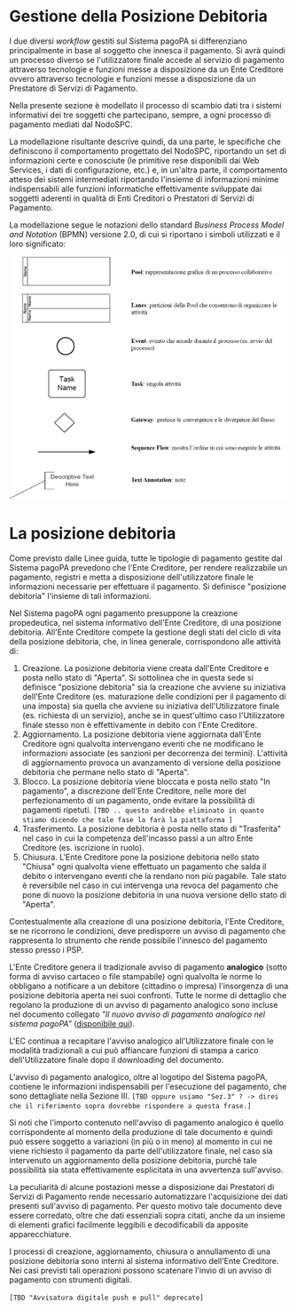 Gestione della Posizione Debitoria
==================================

I due diversi *workflow* gestiti sul Sistema pagoPA si differenziano principalmente in base al soggetto che innesca il pagamento. Si avrà quindi un processo diverso se l'utilizzatore finale accede al servizio di pagamento attraverso tecnologie e funzioni messe a disposizione da un Ente Creditore ovvero attraverso tecnologie e funzioni messe a disposizione da un Prestatore di Servizi di Pagamento.

Nella presente sezione è modellato il processo di scambio dati tra i sistemi informativi dei tre soggetti che partecipano, sempre, a ogni processo di pagamento mediati dal NodoSPC.

La modellazione risultante descrive quindi, da una parte, le specifiche che definiscono il comportamento progettato del NodoSPC, riportando un set di informazioni certe e conosciute (le primitive rese disponibili dai Web Services, i dati di configurazione, etc.) e, in un'altra parte, il comportamento atteso dei sistemi intermediati riportando l'insieme di informazioni minime indispensabili alle funzioni informatiche effettivamente sviluppate dai soggetti aderenti in qualità di Enti Creditori o Prestatori di Servizi di Pagamento.

La modellazione segue le notazioni dello standard *Business Process Model and Notation* (BPMN) versione 2.0, di cui si riportano i simboli utilizzati e il loro significato:

![bpmn_elements](../images/bpmn_elements.png)


La posizione debitoria
======================

Come previsto dalle Linee guida, tutte le tipologie di pagamento gestite dal Sistema pagoPA prevedono che l'Ente Creditore, per rendere realizzabile un pagamento, registri e metta a disposizione dell'utilizzatore finale le informazioni necessarie per effettuare il pagamento. Si definisce "posizione debitoria" l'insieme di tali informazioni.

Nel Sistema pagoPA ogni pagamento presuppone la creazione propedeutica, nel sistema informativo dell'Ente Creditore, di una posizione debitoria. All'Ente Creditore compete la gestione degli stati del ciclo di vita della posizione debitoria, che, in linea generale, corrispondono alle attività di:

1.  Creazione. La posizione debitoria viene creata dall'Ente Creditore e posta nello stato di "Aperta". Si sottolinea che in questa sede si definisce "posizione debitoria" sia la creazione che avviene su iniziativa dell'Ente Creditore (es. maturazione delle condizioni per il pagamento di una imposta) sia quella che avviene su iniziativa dell'Utilizzatore finale (es. richiesta di un servizio), anche se in quest'ultimo caso l'Utilizzatore finale stesso non è effettivamente in debito con l'Ente Creditore.
2.  Aggiornamento. La posizione debitoria viene aggiornata dall'Ente Creditore ogni qualvolta intervengano eventi che ne modificano le informazioni associate (es sanzioni per decorrenza dei termini). L'attività di aggiornamento provoca un avanzamento di versione della posizione debitoria che permane nello stato di "Aperta". 
3.  Blocco. La posizione debitoria viene bloccata e posta nello stato "In pagamento", a discrezione dell'Ente Creditore, nelle more del perfezionamento di un pagamento, onde evitare la possibilità di pagamenti ripetuti. `[TBD .. questo andrebbe eliminato in quanto stiamo dicendo che tale fase la farà la piattaforma ]`
4.  Trasferimento. La posizione debitoria è posta nello stato di "Trasferita" nel caso in cui la competenza dell'incasso passi a un altro Ente Creditore (es. iscrizione in ruolo). 
5.  Chiusura. L'Ente Creditore pone la posizione debitoria nello stato "Chiusa" ogni qualvolta viene effettuato un pagamento che salda il debito o intervengano eventi che la rendano non più pagabile. Tale stato è reversibile nel caso in cui intervenga una revoca del pagamento che pone di nuovo la posizione debitoria in una nuova versione dello stato di "Aperta".

Contestualmente alla creazione di una posizione debitoria, l'Ente Creditore, se ne ricorrono le condizioni, deve predisporre un avviso di pagamento che rappresenta lo strumento che rende possibile l'innesco del pagamento stesso presso i PSP.

L'Ente Creditore genera il tradizionale avviso di pagamento **analogico** (sotto forma di avviso cartaceo o file stampabile) ogni qualvolta le norme lo obbligano a notificare a un debitore (cittadino o impresa) l'insorgenza di una posizione debitoria aperta nei suoi confronti. Tutte le norme di dettaglio che regolano la produzione di un avviso di pagamento analogico sono incluse nel documento collegato *"Il nuovo avviso di pagamento analogico nel sistema pagoPA"* ([disponibile qui](https://github.com/pagopa/lg-pagopa-docs/blob/master/documentazione_tecnica_collegata/documentazione_collegata/guidatecnica_avvisoanalogico_v2.2.1_con_alleg.pdf)).

L'EC continua a recapitare l'avviso analogico all'Utilizzatore finale con le modalità tradizionali a cui può affiancare funzioni di stampa a carico dell'Utilizzatore finale dopo il downloading del documento.

L'avviso di pagamento analogico, oltre al logotipo del Sistema pagoPA, contiene le informazioni indispensabili per l'esecuzione del pagamento, che sono dettagliate nella Sezione III. `[TBD oppure usiamo "Sez.3" ? -> direi che il riferimento sopra dovrebbe rispondere a questa frase.]`

Si noti che l'importo contenuto nell'avviso di pagamento analogico è quello corrispondente al momento della produzione di tale documento e quindi può essere soggetto a variazioni (in più o in meno) al momento in cui ne viene richiesto il pagamento da parte dell'utilizzatore finale, nel caso sia intervenuto un aggiornamento della posizione debitoria, purché tale possibilità sia stata effettivamente esplicitata in una avvertenza sull'avviso.

La peculiarità di alcune postazioni messe a disposizione dai Prestatori di Servizi di Pagamento rende necessario automatizzare l'acquisizione dei dati presenti sull'avviso di pagamento. Per questo motivo tale documento deve essere corredato, oltre che dati essenziali sopra citati, anche da un insieme di elementi grafici facilmente leggibili e decodificabili da apposite apparecchiature.

I processi di creazione, aggiornamento, chiusura o annullamento di una posizione debitoria sono interni al sistema informativo dell'Ente Creditore. Nei casi previsti tali operazioni possono scatenare l'invio di un avviso di pagamento con strumenti digitali.

`[TBD "Avvisatura digitale push e pull" deprecate]`

